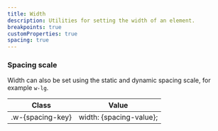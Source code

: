 ```yaml
---
title: Width
description: Utilities for setting the width of an element.
breakpoints: true
customProperties: true
spacing: true
---
```

<table-utility prefix="w" property="width" custom-property="w"></table-utility>

### Spacing scale
Width can also be set using the static and dynamic spacing scale, for example `w-lg`. 

<div class="max-h-288 overflow-y-auto mb-lg preflight-revert">
	<table class="vv-table vv-table--inline-spacing">
		<thead class="sticky z-sticky top-0 bg-surface-1">
			<tr>
				<th>
					Class
				</th>
				<th>
					Value
				</th>
			</tr>
		</thead>
		<tbody class="align-baseline">
			<tr>
				<td translate="no" class="font-mono text-accent whitespace-wrap">
					.w-{spacing-key}
				</td>
				<td translate="no" class="font-mono text-info whitespace-wrap">
					width: {spacing-value};
				</td>
		</tbody>
	</table>
</div>
